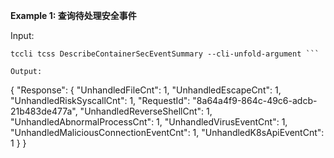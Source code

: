 **Example 1: 查询待处理安全事件**



Input: 

```
tccli tcss DescribeContainerSecEventSummary --cli-unfold-argument ```

Output: 
```
{
    "Response": {
        "UnhandledFileCnt": 1,
        "UnhandledEscapeCnt": 1,
        "UnhandledRiskSyscallCnt": 1,
        "RequestId": "8a64a4f9-864c-49c6-adcb-21b483de477a",
        "UnhandledReverseShellCnt": 1,
        "UnhandledAbnormalProcessCnt": 1,
        "UnhandledVirusEventCnt": 1,
        "UnhandledMaliciousConnectionEventCnt": 1,
        "UnhandledK8sApiEventCnt": 1
    }
}
```

